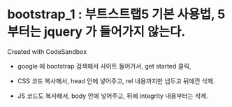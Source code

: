 # bootstrap_1 : 부트스트랩5 기본 사용법, 5부터는 jquery 가 들어가지 않는다. 
Created with CodeSandbox

- google 에 bootstrap 검색해서 사이트 들어가서, get started 클릭,

- CSS 코드 복사해서, head 안에 넣어주고, rel 내용까지만 냅두고 뒤에껀 삭제.

- JS 코드도 복사해서, body 안에 넣어주고, 뒤에 integrity 내용부터는 삭제.
